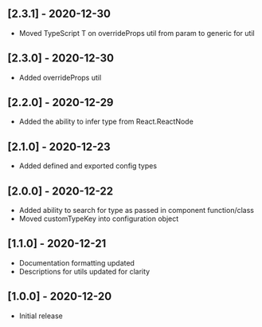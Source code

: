 ## [2.3.1] - 2020-12-30
- Moved TypeScript T on overrideProps util from param to generic for util

## [2.3.0] - 2020-12-30
- Added overrideProps util

## [2.2.0] - 2020-12-29
- Added the ability to infer type from React.ReactNode

## [2.1.0] - 2020-12-23
- Added defined and exported config types

## [2.0.0] - 2020-12-22
- Added ability to search for type as passed in component function/class
- Moved customTypeKey into configuration object

## [1.1.0] - 2020-12-21
- Documentation formatting updated
- Descriptions for utils updated for clarity

## [1.0.0] - 2020-12-20
- Initial release